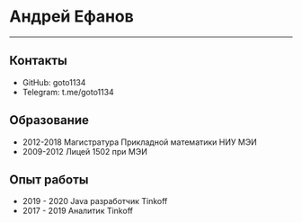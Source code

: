 Андрей Ефанов
=============

----

Контакты
--------

* GitHub: goto1134
* Telegram: t.me/goto1134


Образование
-----------

* 2012-2018 Магистратура Прикладной математики НИУ МЭИ
* 2009-2012 Лицей 1502 при МЭИ


Опыт работы
-----------

* 2019 - 2020 Java разработчик Tinkoff
* 2017 - 2019 Аналитик Tinkoff
